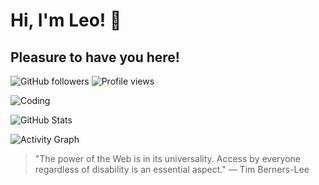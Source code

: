 # Hi, I'm Leo! 👋
## Pleasure to have you here!

![GitHub followers](https://img.shields.io/github/followers/yourusername?label=Follow&style=social)
![Profile views](https://komarev.com/ghpvc/?username=yourusername&color=blue)

![Coding](https://media.giphy.com/media/xT9IgzoKnwFNmISR8I/giphy.gif)

![GitHub Stats](https://github-readme-stats.vercel.app/api?username=yourusername&show_icons=true&theme=radical)

![Activity Graph](https://github-readme-activity-graph.vercel.app/graph?username=yourusername&theme=react-dark)


> "The power of the Web is in its universality. Access by everyone regardless of disability is an essential aspect."
— Tim Berners-Lee
